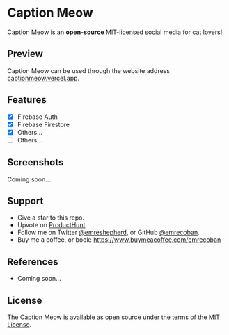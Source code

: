# Caption Meow
Caption Meow is an **open-source** MIT-licensed social media for cat lovers!

## Preview
Caption Meow can be used through the website address [captionmeow.vercel.app](https://captionmeow.vercel.app).

## Features
 - [x] Firebase Auth
 - [x] Firebase Firestore
 - [x] Others...
 - [ ] Others...

## Screenshots
Coming soon...

## Support
- Give a star to this repo.
- Upvote on [ProductHunt](https://www.producthunt.com/posts/twitter-note).
- Follow me on Twitter [@emreshepherd](https://twitter.com/emreshepherd), or GitHub [@emrecoban](https://github.com/emrecoban).
- Buy me a coffee, or book: https://www.buymeacoffee.com/emrecoban

## References
- Coming soon...

## License
The Caption Meow is available as open source under the terms of the [MIT License](https://github.com/emrecoban/caption-meow/blob/main/LICENSE).
